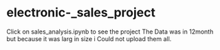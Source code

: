 # electronic-_sales_project


Click on sales_analysis.ipynb to see the project
The Data was in 12month but because it was larg in size i Could not upload them all.
